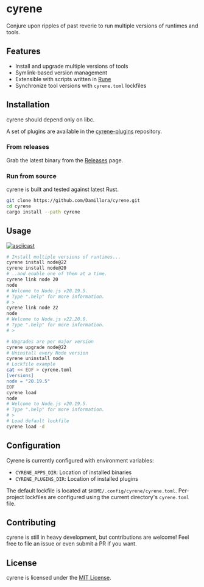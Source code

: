 # cyrene

Conjure upon ripples of past reverie to run multiple versions of runtimes and tools.

## Features

* Install and upgrade multiple versions of tools
* Symlink-based version management
* Extensible with scripts written in [Rune](https://rune-rs.github.io/)
* Synchronize tool versions with `cyrene.toml` lockfiles

## Installation

cyrene should depend only on libc.

A set of plugins are available in the [cyrene-plugins](https://github.com/Damillora/cyrene-plugins) repository.

### From releases

Grab the latest binary from the [Releases](https://github.com/Damillora/cyrene/releases) page.

### Run from source

cyrene is built and tested against latest Rust.

```sh
git clone https://github.com/Damillora/cyrene.git
cd cyrene
cargo install --path cyrene
```

## Usage

[![asciicast](https://asciinema.org/a/2R58mjpKZ40Upx2KdiHdZ1fmx.svg)](https://asciinema.org/a/2R58mjpKZ40Upx2KdiHdZ1fmx)

```sh
# Install multiple versions of runtimes...
cyrene install node@22
cyrene install node@20
# ..and enable one of them at a time.
cyrene link node 20
node
# Welcome to Node.js v20.19.5.
# Type ".help" for more information.
# >
cyrene link node 22
node
# Welcome to Node.js v22.20.0.
# Type ".help" for more information.
# >

# Upgrades are per major version
cyrene upgrade node@22
# Uninstall every Node version
cyrene uninstall node
# Lockfile example
cat << EOF > cyrene.toml
[versions]
node = "20.19.5"
EOF
cyrene load
node
# Welcome to Node.js v20.19.5.
# Type ".help" for more information.
# >
# Load default lockfile
cyrene load -d
```


## Configuration

Cyrene is currently configured with environment variables:

* `CYRENE_APPS_DIR`: Location of installed binaries
* `CYRENE_PLUGINS_DIR`: Location of installed plugins

The default lockfile is located at `$HOME/.config/cyrene/cyrene.toml`. Per-project lockfiles are configured using the current directory's `cyrene.toml` file.

## Contributing

cyrene is still in heavy development, but contributions are welcome! Feel free to file an issue or even submit a PR if you want.

## License

cyrene is licensed under the [MIT License](LICENSE).
